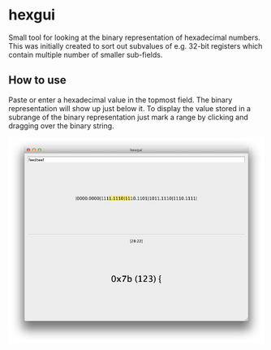 hexgui
======

Small tool for looking at the binary representation of hexadecimal numbers. This was initially created to sort out subvalues of e.g. 32-bit registers which contain multiple number of smaller sub-fields.

How to use
----------

Paste or enter a hexadecimal value in the topmost field. The binary representation will show up just below it. To display the value stored in a subrange of the binary representation just mark a range by clicking and dragging over the binary string.

![hexgui screenshot](screenshot.png "hexgui in action")

